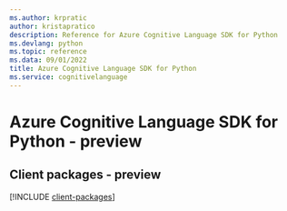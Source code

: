 ```yaml
---
ms.author: krpratic
author: kristapratico
description: Reference for Azure Cognitive Language SDK for Python
ms.devlang: python
ms.topic: reference
ms.data: 09/01/2022
title: Azure Cognitive Language SDK for Python
ms.service: cognitivelanguage
---
```

# Azure Cognitive Language SDK for Python - preview

## Client packages - preview
[!INCLUDE [client-packages](cognitive-language-client-index.md)]